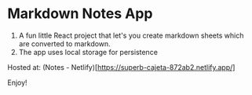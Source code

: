 # Markdown Notes App

1. A fun little React project that let's you create markdown sheets which are converted to markdown.
2. The app uses local storage for persistence

Hosted at: (Notes - Netlify)[https://superb-cajeta-872ab2.netlify.app/]

Enjoy!
